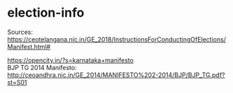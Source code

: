 # election-info


Sources:
https://ceotelangana.nic.in/GE_2018/InstructionsForConductingOfElections/Manifest.html#  

https://opencity.in/?s=karnataka+manifesto  
BJP TG 2014 Manifesto: http://ceoandhra.nic.in/GE_2014/MANIFESTO%202-2014/BJP/BJP_TG.pdf?st=S01